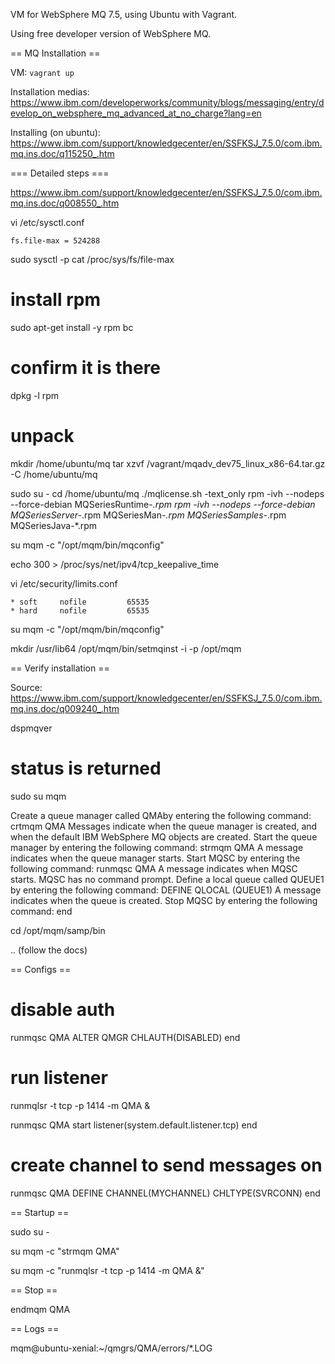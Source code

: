 VM for WebSphere MQ 7.5, using Ubuntu with Vagrant.

Using free developer version of WebSphere MQ.

== MQ Installation ==

VM: `vagrant up`

Installation medias:
https://www.ibm.com/developerworks/community/blogs/messaging/entry/develop_on_websphere_mq_advanced_at_no_charge?lang=en

Installing (on ubuntu):
https://www.ibm.com/support/knowledgecenter/en/SSFKSJ_7.5.0/com.ibm.mq.ins.doc/q115250_.htm

=== Detailed steps ===

https://www.ibm.com/support/knowledgecenter/en/SSFKSJ_7.5.0/com.ibm.mq.ins.doc/q008550_.htm

vi /etc/sysctl.conf

	fs.file-max = 524288

sudo sysctl -p
cat /proc/sys/fs/file-max

# install rpm
sudo apt-get install -y rpm bc

# confirm it is there
dpkg -l rpm

# unpack
mkdir /home/ubuntu/mq
tar xzvf /vagrant/mqadv_dev75_linux_x86-64.tar.gz -C /home/ubuntu/mq

sudo su -
cd /home/ubuntu/mq
./mqlicense.sh -text_only
rpm -ivh --nodeps --force-debian MQSeriesRuntime-*.rpm
rpm -ivh --nodeps --force-debian MQSeriesServer-*.rpm MQSeriesMan-*.rpm MQSeriesSamples-*.rpm MQSeriesJava-*.rpm

su mqm -c "/opt/mqm/bin/mqconfig"

echo 300 > /proc/sys/net/ipv4/tcp_keepalive_time

vi /etc/security/limits.conf

	* soft     nofile         65535   
	* hard     nofile         65535

su mqm -c "/opt/mqm/bin/mqconfig"

mkdir /usr/lib64
/opt/mqm/bin/setmqinst -i -p /opt/mqm


== Verify installation ==

Source: https://www.ibm.com/support/knowledgecenter/en/SSFKSJ_7.5.0/com.ibm.mq.ins.doc/q009240_.htm

dspmqver
# status is returned

sudo su mqm

Create a queue manager called QMAby entering the following command:
crtmqm QMA
Messages indicate when the queue manager is created, and when the default IBM WebSphere MQ objects are created.
Start the queue manager by entering the following command:
strmqm QMA
A message indicates when the queue manager starts.
Start MQSC by entering the following command:
runmqsc QMA
A message indicates when MQSC starts. MQSC has no command prompt.
Define a local queue called QUEUE1 by entering the following command:
DEFINE QLOCAL (QUEUE1)
A message indicates when the queue is created.
Stop MQSC by entering the following command:
end

cd /opt/mqm/samp/bin

.. (follow the docs)


== Configs ==

# disable auth
runmqsc QMA
ALTER QMGR CHLAUTH(DISABLED)
end

# run listener
runmqlsr -t tcp -p 1414 -m QMA &

runmqsc QMA
start listener(system.default.listener.tcp)
end

# create channel to send messages on
runmqsc QMA
DEFINE CHANNEL(MYCHANNEL) CHLTYPE(SVRCONN)
end

== Startup ==

sudo su -

su mqm -c "strmqm QMA"

su mqm -c "runmqlsr -t tcp -p 1414 -m QMA &"

== Stop ==

endmqm QMA

== Logs ==

mqm@ubuntu-xenial:~/qmgrs/QMA/errors/*.LOG




